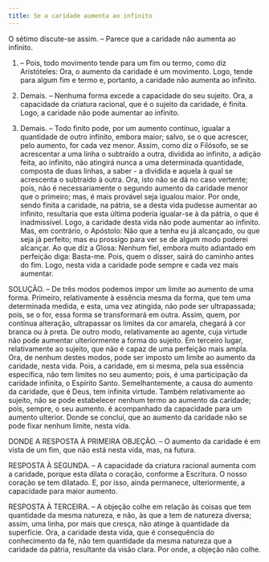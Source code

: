 ```yaml
---
title: Se a caridade aumenta ao infinito
---
```


O sétimo discute-se assim. – Parece que a caridade não aumenta ao infinito.  

1. – Pois, todo movimento tende para um fim ou termo, como diz Aristóteles: Ora, o aumento da caridade é um movimento. Logo, tende para algum fim e termo e, portanto, a caridade não aumenta ao infinito.  

2. Demais. – Nenhuma forma excede a capacidade do seu sujeito. Ora, a capacidade da criatura racional, que é o sujeito da caridade, é finita. Logo, a caridade não pode aumentar ao infinito.  

3. Demais. – Todo finito pode, por um aumento contínuo, igualar a quantidade de outro infinito, embora maior; salvo, se o que acrescer, pelo aumento, for cada vez menor. Assim, como diz o Filósofo, se se acrescentar a uma linha o subtraído a outra, dividida ao infinito, a adição feita, ao infinito, não atingirá nunca a uma determinada quantidade, composta de duas linhas, a saber - a dividida e aquela à qual se acrescenta o subtraído à outra. Ora, isto não se dá no caso vertente; pois, não é necessariamente o segundo aumento da caridade menor que o primeiro; mas, é mais provável seja igualou maior. Por onde, sendo finita a caridade, na pátria, se a desta vida pudesse aumentar ao infinito, resultaria que esta última poderia igualar-se à da pátria, o que é inadmissível. Logo, a caridade desta vida não pode aumentar ao infinito.  Mas, em contrário, o Apóstolo: Não que a tenha eu já alcançado, ou que seja já perfeito; mas eu prossigo para ver se de algum modo poderei alcançar. Ao que diz a Glosa: Nenhum fiel, embora muito adiantado em perfeição diga: Basta-me. Pois, quem o disser, sairá do caminho antes do fim. Logo, nesta vida a caridade pode sempre e cada vez mais aumentar.  

SOLUÇÃO. – De três modos podemos impor um limite ao aumento de uma forma. Primeiro, relativamente à essência mesma da forma, que tem uma determinada medida, e esta, uma vez atingida, não pode ser ultrapassada; pois, se o for, essa forma se transformará em outra.  Assim, quem, por contínua alteração, ultrapassar os limites da cor amarela, chegará à cor branca ou à preta. De outro modo, relativamente ao agente, cuja virtude não pode aumentar ulteriormente a forma do sujeito. Em terceiro lugar, relativamente ao sujeito, que não é capaz de uma perfeição mais ampla.  Ora, de nenhum destes modos, pode ser imposto um limite ao aumento da caridade, nesta vida. Pois, a caridade, em si mesma, pela sua essência específica, não tem limites no seu aumento; pois, é uma participação da caridade infinita, o Espírito Santo. Semelhantemente, a causa do aumento da caridade, que é Deus, tem infinita virtude. Também relativamente ao sujeito, não se pode estabelecer nenhum termo ao aumento da caridade; pois, sempre, o seu aumento. é acompanhado da capacidade para um aumento ulterior. Donde se conclui, que ao aumento da caridade não se pode fixar nenhum limite, nesta vida.  

DONDE A RESPOSTA À PRIMEIRA OBJEÇÃO. – O aumento da caridade é em vista de um fim, que não está nesta vida, mas, na futura.  

RESPOSTA À SEGUNDA. – A capacidade da criatura racional aumenta com a caridade, porque esta dilata o coração, conforme a Escritura. O nosso coração se tem dilatado. E, por isso, ainda permanece, ulteriormente, a capacidade para maior aumento.  

RESPOSTA À TERCEIRA. – A objeção colhe em relação às coisas que tem quantidade da mesma natureza, e não, às que a tem de natureza diversa; assim, uma linha, por mais que cresça, não atinge à quantidade da superfície. Ora, a caridade desta vida, que é consequência do conhecimento da fé, não tem quantidade da mesma natureza que a caridade da pátria, resultante da visão clara. Por onde, a objeção não colhe.